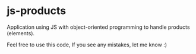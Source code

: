 # js-products
 Application using JS with object-oriented programming to handle products (elements).
 
 Feel free to use this code, If you see any mistakes, let me know :)
